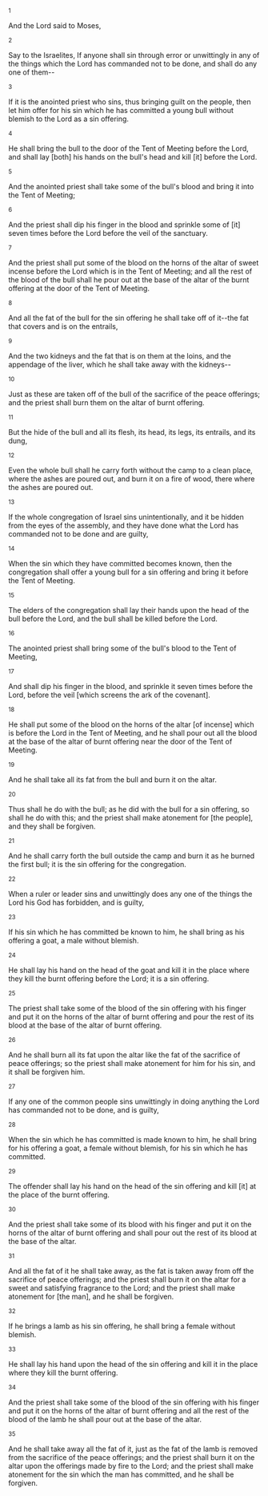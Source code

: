 <sup>1</sup> 

And the Lord said to Moses, 

<sup>2</sup> 

Say to the Israelites, If anyone shall sin through error or unwittingly in any of the things which the Lord has commanded not to be done, and shall do any one of them-- 

<sup>3</sup> 

If it is the anointed priest who sins, thus bringing guilt on the people, then let him offer for his sin which he has committed a young bull without blemish to the Lord as a sin offering. 

<sup>4</sup> 

He shall bring the bull to the door of the Tent of Meeting before the Lord, and shall lay [both] his hands on the bull's head and kill [it] before the Lord. 

<sup>5</sup> 

And the anointed priest shall take some of the bull's blood and bring it into the Tent of Meeting; 

<sup>6</sup> 

And the priest shall dip his finger in the blood and sprinkle some of [it] seven times before the Lord before the veil of the sanctuary. 

<sup>7</sup> 

And the priest shall put some of the blood on the horns of the altar of sweet incense before the Lord which is in the Tent of Meeting; and all the rest of the blood of the bull shall he pour out at the base of the altar of the burnt offering at the door of the Tent of Meeting. 

<sup>8</sup> 

And all the fat of the bull for the sin offering he shall take off of it--the fat that covers and is on the entrails, 

<sup>9</sup> 

And the two kidneys and the fat that is on them at the loins, and the appendage of the liver, which he shall take away with the kidneys-- 

<sup>10</sup> 

Just as these are taken off of the bull of the sacrifice of the peace offerings; and the priest shall burn them on the altar of burnt offering. 

<sup>11</sup> 

But the hide of the bull and all its flesh, its head, its legs, its entrails, and its dung, 

<sup>12</sup> 

Even the whole bull shall he carry forth without the camp to a clean place, where the ashes are poured out, and burn it on a fire of wood, there where the ashes are poured out. 

<sup>13</sup> 

If the whole congregation of Israel sins unintentionally, and it be hidden from the eyes of the assembly, and they have done what the Lord has commanded not to be done and are guilty, 

<sup>14</sup> 

When the sin which they have committed becomes known, then the congregation shall offer a young bull for a sin offering and bring it before the Tent of Meeting. 

<sup>15</sup> 

The elders of the congregation shall lay their hands upon the head of the bull before the Lord, and the bull shall be killed before the Lord. 

<sup>16</sup> 

The anointed priest shall bring some of the bull's blood to the Tent of Meeting, 

<sup>17</sup> 

And shall dip his finger in the blood, and sprinkle it seven times before the Lord, before the veil [which screens the ark of the covenant]. 

<sup>18</sup> 

He shall put some of the blood on the horns of the altar [of incense] which is before the Lord in the Tent of Meeting, and he shall pour out all the blood at the base of the altar of burnt offering near the door of the Tent of Meeting. 

<sup>19</sup> 

And he shall take all its fat from the bull and burn it on the altar. 

<sup>20</sup> 

Thus shall he do with the bull; as he did with the bull for a sin offering, so shall he do with this; and the priest shall make atonement for [the people], and they shall be forgiven. 

<sup>21</sup> 

And he shall carry forth the bull outside the camp and burn it as he burned the first bull; it is the sin offering for the congregation. 

<sup>22</sup> 

When a ruler or leader sins and unwittingly does any one of the things the Lord his God has forbidden, and is guilty, 

<sup>23</sup> 

If his sin which he has committed be known to him, he shall bring as his offering a goat, a male without blemish. 

<sup>24</sup> 

He shall lay his hand on the head of the goat and kill it in the place where they kill the burnt offering before the Lord; it is a sin offering. 

<sup>25</sup> 

The priest shall take some of the blood of the sin offering with his finger and put it on the horns of the altar of burnt offering and pour the rest of its blood at the base of the altar of burnt offering. 

<sup>26</sup> 

And he shall burn all its fat upon the altar like the fat of the sacrifice of peace offerings; so the priest shall make atonement for him for his sin, and it shall be forgiven him. 

<sup>27</sup> 

If any one of the common people sins unwittingly in doing anything the Lord has commanded not to be done, and is guilty, 

<sup>28</sup> 

When the sin which he has committed is made known to him, he shall bring for his offering a goat, a female without blemish, for his sin which he has committed. 

<sup>29</sup> 

The offender shall lay his hand on the head of the sin offering and kill [it] at the place of the burnt offering. 

<sup>30</sup> 

And the priest shall take some of its blood with his finger and put it on the horns of the altar of burnt offering and shall pour out the rest of its blood at the base of the altar. 

<sup>31</sup> 

And all the fat of it he shall take away, as the fat is taken away from off the sacrifice of peace offerings; and the priest shall burn it on the altar for a sweet and satisfying fragrance to the Lord; and the priest shall make atonement for [the man], and he shall be forgiven. 

<sup>32</sup> 

If he brings a lamb as his sin offering, he shall bring a female without blemish. 

<sup>33</sup> 

He shall lay his hand upon the head of the sin offering and kill it in the place where they kill the burnt offering. 

<sup>34</sup> 

And the priest shall take some of the blood of the sin offering with his finger and put it on the horns of the altar of burnt offering and all the rest of the blood of the lamb he shall pour out at the base of the altar. 

<sup>35</sup> 

And he shall take away all the fat of it, just as the fat of the lamb is removed from the sacrifice of the peace offerings; and the priest shall burn it on the altar upon the offerings made by fire to the Lord; and the priest shall make atonement for the sin which the man has committed, and he shall be forgiven.